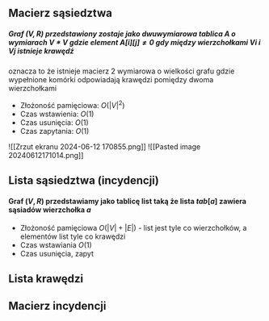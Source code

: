 ## Macierz sąsiedztwa
##### Graf $(V,R)$ przedstawiony zostaje jako dwuwymiarowa tablica A o wymiarach $V*V$ gdzie element $A[i][j]≠0$ gdy między wierzchołkami $Vi$ i $Vj$ istnieje krawędź

oznacza to że istnieje macierz 2 wymiarowa o wielkości grafu gdzie wypełnione komórki odpowiadają krawędzi pomiędzy dwoma wierzchołkami

 - Złożoność pamięciowa: $O(|V|^2)$
 - Czas wstawienia: $O(1)$
 - Czas usunięcia: $O(1)$
 - Czas zapytania: $O(1)$
 
![[Zrzut ekranu 2024-06-12 170855.png]]
![[Pasted image 20240612171014.png]]

## Lista sąsiedztwa (incydencji)
#### Graf $(V,R)$ przedstawiamy jako tablicę list taką że lista $tab[a]$ zawiera sąsiadów wierzchołka $a$

- Złożoność pamięciowa $O(|V|+|E|)$ - list jest tyle co wierzchołków, a elementów list tyle co krawędzi
- Czas wstawiania $O(1)$
- Czas usunięcia, zapyt
## Lista krawędzi
## Macierz incydencji